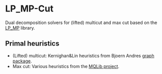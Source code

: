 # LP_MP-Cut
Dual decomposition solvers for (lifted) multicut and max cut based on the [LP_MP](https://github.com/pawelswoboda/LP_MP) library.

## Primal heuristics
* (Lifted) multicut: Kernighan&Lin heuristics from Bjoern Andres [graph package](https://github.com/bjoern_andres/graph).
* Max cut: Various heuristics from the [MQLib project](https://github.com/pawelswoboda/MQLib).

